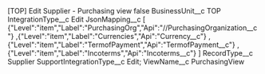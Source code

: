 <?xml version="1.0" encoding="UTF-8"?>
<CustomMetadata xmlns="http://soap.sforce.com/2006/04/metadata" xmlns:xsi="http://www.w3.org/2001/XMLSchema-instance" xmlns:xsd="http://www.w3.org/2001/XMLSchema">
    <label>[TOP] Edit Supplier - Purchasing view</label>
    <protected>false</protected>
    <values>
        <field>BusinessUnit__c</field>
        <value xsi:type="xsd:string">TOP</value>
    </values>
    <values>
        <field>IntegrationType__c</field>
        <value xsi:type="xsd:string">Edit</value>
    </values>
    <values>
        <field>JsonMapping__c</field>
        <value xsi:type="xsd:string">[	{&quot;Level&quot;:&quot;item&quot;,&quot;Label&quot;:&quot;PurchasingOrg&quot;,&quot;Api&quot;:&quot;//PurchasingOrganization__c&quot;}	
	,{&quot;Level&quot;:&quot;item&quot;,&quot;Label&quot;:&quot;Currencies&quot;,&quot;Api&quot;:&quot;Currency__c&quot;}	
	,{&quot;Level&quot;:&quot;item&quot;,&quot;Label&quot;:&quot;TermofPayment&quot;,&quot;Api&quot;:&quot;TermofPayment__c&quot;}	
	,{&quot;Level&quot;:&quot;item&quot;,&quot;Label&quot;:&quot;Incoterms&quot;,&quot;Api&quot;:&quot;Incoterms__c&quot;}	]</value>
    </values>
    <values>
        <field>RecordType__c</field>
        <value xsi:type="xsd:string">Supplier</value>
    </values>
    <values>
        <field>SupportIntegrationType__c</field>
        <value xsi:type="xsd:string">Edit;</value>
    </values>
    <values>
        <field>ViewName__c</field>
        <value xsi:type="xsd:string">PurchasingView</value>
    </values>
</CustomMetadata>
